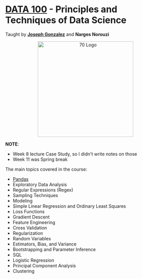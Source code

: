# [DATA 100](https://ds100.org/sp24/) - Principles and Techniques of Data Science

Taught by [**Joseph Gonzalez**](https://people.eecs.berkeley.edu/~jegonzal/) and **Narges Norouzi**

<p align="center">
    <img src="https://ds100.org/course-notes-su23/data100_logo.png" alt="70 Logo" width="300"/>
</p>

**NOTE**: 
- Week 8 lecture Case Study, so I didn't write notes on those
- Week 11 was Spring break

The main topics covered in the course: 
- [Pandas](https://pandas.pydata.org/)
- Exploratory Data Analysis
- Regular Expressions (Regex)
- Sampling Techniques
- Modeling
- Simple Linear Regression and Ordinary Least Squares
- Loss Functions 
- Gradient Descent
- Feature Engineering
- Cross Validation
- Regularization
- Random Variables
- Estimators, Bias, and Variance
- Bootstrapping and Parameter Inference
- SQL
- Logistic Regression
- Principal Component Analysis
- Clustering




